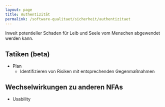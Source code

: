 ```yaml
---
layout: page
title: Authentizität
permalink: /software-qualitaet/sicherheit/authentizitaet
---
```


Inweit potentieller Schaden für Leib und Seele vom Menschen abgewendet werden kann.

## Tatiken (beta)

* Plan
  * Identifizieren von Risiken mit entsprechenden Gegenmaßnahmen

## Wechselwirkungen zu anderen NFAs

* Usability
